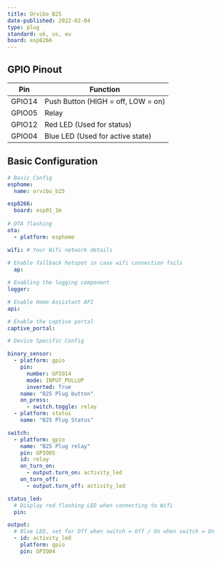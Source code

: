 ```yaml
---
title: Orvibo B25
date-published: 2022-02-04
type: plug
standard: uk, us, eu
board: esp8266
---
```


## GPIO Pinout

| Pin    | Function                           |
| ------ | ---------------------------------- |
| GPIO14 | Push Button (HIGH = off, LOW = on) |
| GPIO05 | Relay                              |
| GPIO12 | Red LED (Used for status)          |
| GPIO04 | Blue LED (Used for active state)   |

## Basic Configuration

```yaml
# Basic Config
esphome:
  name: orvibo_b25

esp8266:
  board: esp01_1m
    
# OTA flashing
ota:
  - platform: esphome

wifi: # Your Wifi network details
  
# Enable fallback hotspot in case wifi connection fails  
  ap:

# Enabling the logging component
logger:

# Enable Home Assistant API
api:

# Enable the captive portal
captive_portal:

# Device Specific Config

binary_sensor:
  - platform: gpio
    pin:
      number: GPIO14
      mode: INPUT_PULLUP
      inverted: True
    name: "B25 Plug button"
    on_press:
      - switch.toggle: relay
  - platform: status
    name: "B25 Plug Status"

switch:
  - platform: gpio
    name: "B25 Plug relay"
    pin: GPIO05
    id: relay
    on_turn_on:
      - output.turn_on: activity_led
    on_turn_off:
      - output.turn_off: activity_led

status_led:
  # Display red flashing LED when connecting to Wifi
  pin:

output:
  # Blue LED, set for Off when switch = Off / On when switch = On
  - id: activity_led
    platform: gpio
    pin: GPIO04
```
